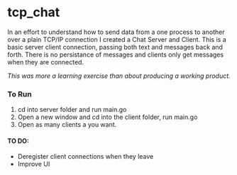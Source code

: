 # tcp_chat

In an effort to understand how to send data from a one process to another over a plain TCP/IP connection I created a Chat Server and Client. This is a basic server client connection, passing both text and messages back and forth.  There is no persistance of messages and clients only get messages when they are connected.

*This was more a learning exercise than about producing a working product.*

### To Run
1. cd into server folder and run main.go
2. Open a new window and cd into the client folder, run main.go
3. Open as many clients a you want.

#### TO DO:
- Deregister client connections when they leave
- Improve UI